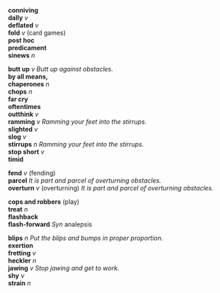
__conniving__  
__dally__ _v_  
__deflated__ _v_  
__fold__ _v_ (card games)  
__post hoc__  
__predicament__  
__sinews__ _n_  

__butt up__ _v_ _Butt up against obstacles._  
__by all means,__  
__chaperones__ _n_  
__chops__ _n_  
__far cry__  
__oftentimes__  
__outthink__ _v_  
__ramming__ _v_ _Ramming your feet into the stirrups._  
__slighted__ _v_  
__slog__ _v_  
__stirrups__ _n_ _Ramming your feet into the stirrups._  
__stop short__ _v_  
__timid__  

__fend__ _v_ (fending)  
__parcel__ _It is part and parcel of overturning obstacles._  
__overturn__ _v_ (overturning) _It is part and parcel of overturning obstacles._  

__cops and robbers__ (play)  
__treat__ _n_  
__flashback__  
__flash-forward__ _Syn_ analepsis  

__blips__ _n_ _Put the blips and bumps in proper proportion._  
__exertion__  
__fretting__ _v_  
__heckler__ _n_  
__jawing__ _v_ _Stop jawing and get to work._  
__shy__ _v_  
__strain__ _n_  
